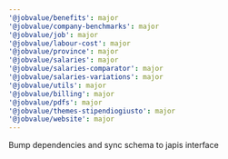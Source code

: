 ```yaml
---
'@jobvalue/benefits': major
'@jobvalue/company-benchmarks': major
'@jobvalue/job': major
'@jobvalue/labour-cost': major
'@jobvalue/province': major
'@jobvalue/salaries': major
'@jobvalue/salaries-comparator': major
'@jobvalue/salaries-variations': major
'@jobvalue/utils': major
'@jobvalue/billing': major
'@jobvalue/pdfs': major
'@jobvalue/themes-stipendiogiusto': major
'@jobvalue/website': major
---
```


Bump dependencies and sync schema to japis interface

